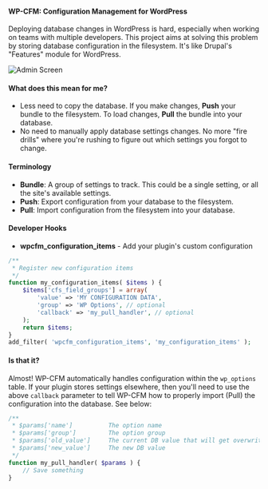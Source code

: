 #### WP-CFM: Configuration Management for WordPress

Deploying database changes in WordPress is hard, especially when working on teams with multiple developers. This project aims at solving this problem by storing database configuration in the filesystem. It's like Drupal's "Features" module for WordPress.

![Admin Screen](http://i.imgur.com/opQhDUa.png)

#### What does this mean for me?

* Less need to copy the database. If you make changes, **Push** your bundle to the filesystem. To load changes, **Pull** the bundle into your database.
* No need to manually apply database settings changes. No more "fire drills" where you're rushing to figure out which settings you forgot to change.

#### Terminology

* **Bundle**: A group of settings to track. This could be a single setting, or all the site's available settings.
* **Push**: Export configuration from your database to the filesystem.
* **Pull**: Import configuration from the filesystem into your database.

#### Developer Hooks

* **wpcfm_configuration_items** - Add your plugin's custom configuration

```php
/**
 * Register new configuration items
 */
function my_configuration_items( $items ) {
    $items['cfs_field_groups'] = array(
        'value' => 'MY CONFIGURATION DATA',
        'group' => 'WP Options', // optional
        'callback' => 'my_pull_handler', // optional
    );
    return $items;
}
add_filter( 'wpcfm_configuration_items', 'my_configuration_items' );
```

#### Is that it?

Almost! WP-CFM automatically handles configuration within the `wp_options` table. If your plugin stores settings elsewhere, then you'll need to use the above `callback` parameter to tell WP-CFM how to properly import (Pull) the configuration into the database. See below:

```php
/**
 * $params['name']          The option name
 * $params['group']         The option group
 * $params['old_value']     The current DB value that will get overwritten
 * $params['new_value']     The new DB value
 */
function my_pull_handler( $params ) {
    // Save something
}
```

